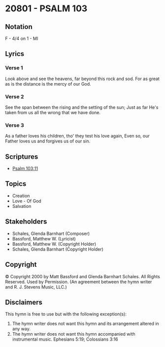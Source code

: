 # 20801 - PSALM 103

## Notation

F - 4/4 on 1 - MI

## Lyrics

### Verse 1

Look above and see the heavens, far beyond this rock and sod. For as great as is the distance is the mercy of our God.

### Verse 2

See the span between the rising and the setting of the sun; Just as far He's taken from us all the wrong that we have done.

### Verse 3

As a father loves his children, tho' they test his love again, Even so, our Father loves us and forgives us of our sin.


## Scriptures

- [Psalm 103:11](https://www.biblegateway.com/passage/?search=Psalm%20103%3A11)

## Topics

- Creation
- Love - Of God
- Salvation

## Stakeholders

- Schales, Glenda Barnhart (Composer)
- Bassford, Matthew W. (Lyricist)
- Bassford, Matthew W. (Copyright Holder)
- Schales, Glenda Barnhart (Copyright Holder)

## Copyright

© Copyright 2000 by Matt Bassford and Glenda Barnhart Schales. All Rights Reserved. Used by Permission.
(An agreement between the hymn writer and R. J. Stevens Music, LLC.)

## Disclaimers

This hymn is free to use but with the following exception(s):
1. The hymn writer does not want this hymn and its arrangement altered in any way.
2. The hymn writer does not want this hymn accompanied with instrumental music.
Ephesians 5:19; Colossians 3:16

